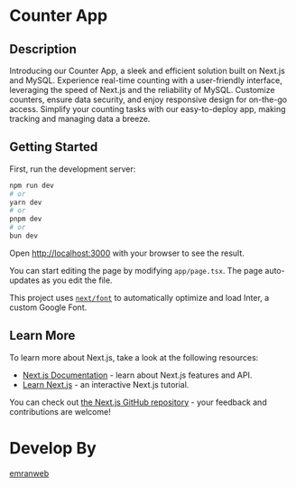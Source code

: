 # Counter App

## Description

Introducing our Counter App, a sleek and efficient solution built on Next.js and MySQL. Experience real-time counting with a user-friendly interface, leveraging the speed of Next.js and the reliability of MySQL. Customize counters, ensure data security, and enjoy responsive design for on-the-go access. Simplify your counting tasks with our easy-to-deploy app, making tracking and managing data a breeze.

## Getting Started

First, run the development server:

```bash
npm run dev
# or
yarn dev
# or
pnpm dev
# or
bun dev
```

Open [http://localhost:3000](http://localhost:3000) with your browser to see the result.

You can start editing the page by modifying `app/page.tsx`. The page auto-updates as you edit the file.

This project uses [`next/font`](https://nextjs.org/docs/basic-features/font-optimization) to automatically optimize and load Inter, a custom Google Font.

## Learn More

To learn more about Next.js, take a look at the following resources:

-   [Next.js Documentation](https://nextjs.org/docs) - learn about Next.js features and API.
-   [Learn Next.js](https://nextjs.org/learn) - an interactive Next.js tutorial.

You can check out [the Next.js GitHub repository](https://github.com/vercel/next.js/) - your feedback and contributions are welcome!

# Develop By

[emranweb](https://github.com/emranweb)
